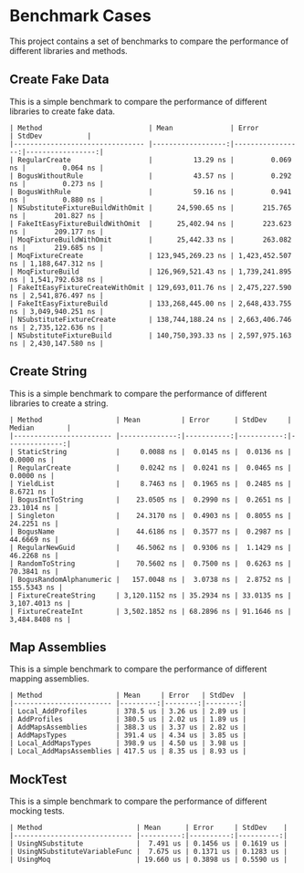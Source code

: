 # Benchmark Cases 

This project contains a set of benchmarks to compare the performance of different libraries and methods.

## Create Fake Data

This is a simple benchmark to compare the performance of different libraries to create fake data.

```
| Method                          | Mean              | Error            | StdDev           |
|-------------------------------- |------------------:|-----------------:|-----------------:|
| RegularCreate                   |          13.29 ns |         0.069 ns |         0.064 ns |
| BogusWithoutRule                |          43.57 ns |         0.292 ns |         0.273 ns |
| BogusWithRule                   |          59.16 ns |         0.941 ns |         0.880 ns |
| NSubstituteFixtureBuildWithOmit |      24,590.65 ns |       215.765 ns |       201.827 ns |
| FakeItEasyFixtureBuildWithOmit  |      25,402.94 ns |       223.623 ns |       209.177 ns |
| MoqFixtureBuildWithOmit         |      25,442.33 ns |       263.082 ns |       219.685 ns |
| MoqFixtureCreate                | 123,945,269.23 ns | 1,423,452.507 ns | 1,188,647.312 ns |
| MoqFixtureBuild                 | 126,969,521.43 ns | 1,739,241.895 ns | 1,541,792.638 ns |
| FakeItEasyFixtureCreateWithOmit | 129,693,011.76 ns | 2,475,227.590 ns | 2,541,876.497 ns |
| FakeItEasyFixtureBuild          | 133,268,445.00 ns | 2,648,433.755 ns | 3,049,940.251 ns |
| NSubstituteFixtureCreate        | 138,744,188.24 ns | 2,663,406.746 ns | 2,735,122.636 ns |
| NSubstituteFixtureBuild         | 140,750,393.33 ns | 2,597,975.163 ns | 2,430,147.580 ns |
```

## Create String

This is a simple benchmark to compare the performance of different libraries to create a string.

```
| Method                  | Mean          | Error      | StdDev     | Median        |
|------------------------ |--------------:|-----------:|-----------:|--------------:|
| StaticString            |     0.0088 ns |  0.0145 ns |  0.0136 ns |     0.0000 ns |
| RegularCreate           |     0.0242 ns |  0.0241 ns |  0.0465 ns |     0.0000 ns |
| YieldList               |     8.7463 ns |  0.1965 ns |  0.2485 ns |     8.6721 ns |
| BogusIntToString        |    23.0505 ns |  0.2990 ns |  0.2651 ns |    23.1014 ns |
| Singleton               |    24.3170 ns |  0.4903 ns |  0.8055 ns |    24.2251 ns |
| BogusName               |    44.6186 ns |  0.3577 ns |  0.2987 ns |    44.6669 ns |
| RegularNewGuid          |    46.5062 ns |  0.9306 ns |  1.1429 ns |    46.2268 ns |
| RandomToString          |    70.5602 ns |  0.7500 ns |  0.6263 ns |    70.3841 ns |
| BogusRandomAlphanumeric |   157.0048 ns |  3.0738 ns |  2.8752 ns |   155.5343 ns |
| FixtureCreateString     | 3,120.1152 ns | 35.2934 ns | 33.0135 ns | 3,107.4013 ns |
| FixtureCreateInt        | 3,502.1852 ns | 68.2896 ns | 91.1646 ns | 3,484.8408 ns |
```

## Map Assemblies

This is a simple benchmark to compare the performance of different mapping assemblies.

```
| Method                  | Mean     | Error   | StdDev  |
|------------------------ |---------:|--------:|--------:|
| Local_AddProfiles       | 378.5 us | 3.26 us | 2.89 us |
| AddProfiles             | 380.5 us | 2.02 us | 1.89 us |
| AddMapsAssemblies       | 388.3 us | 3.37 us | 2.82 us |
| AddMapsTypes            | 391.4 us | 4.34 us | 3.85 us |
| Local_AddMapsTypes      | 398.9 us | 4.50 us | 3.98 us |
| Local_AddMapsAssemblies | 417.5 us | 8.35 us | 8.93 us |
```

## MockTest

This is a simple benchmark to compare the performance of different mocking tests.

```
| Method                       | Mean      | Error     | StdDev    |
|----------------------------- |----------:|----------:|----------:|
| UsingNSubstitute             |  7.491 us | 0.1456 us | 0.1619 us |
| UsingNSubstituteVariableFunc |  7.675 us | 0.1371 us | 0.1283 us |
| UsingMoq                     | 19.660 us | 0.3898 us | 0.5590 us |
```